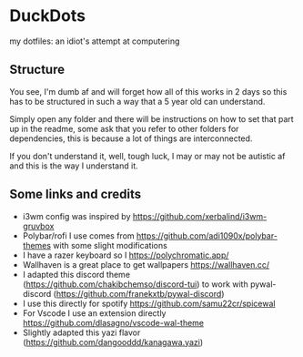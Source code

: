 # DuckDots
my dotfiles: an idiot's attempt at computering


## Structure
You see, I'm dumb af and will forget how all of this works in 2 days so this has to be structured in such a way that a 5 year old can understand.

Simply open any folder and there will be instructions on how to set that part up in the readme, some ask that you refer to other folders for dependencies, this is because a lot of things are interconnected.

If you don't understand it, well, tough luck, I may or may not be autistic af and this is the way I understand it.

## Some links and credits
- i3wm config was inspired by https://github.com/xerbalind/i3wm-gruvbox
- Polybar/rofi I use comes from https://github.com/adi1090x/polybar-themes with some slight modifications
- I have a razer keyboard so I https://polychromatic.app/
- Wallhaven is a great place to get wallpapers https://wallhaven.cc/
- I adapted this discord theme (https://github.com/chakibchemso/discord-tui) to work with pywal-discord (https://github.com/franekxtb/pywal-discord)
- I use this directly for spotify https://github.com/samu22cr/spicewal
- For Vscode I use an extension directly https://github.com/dlasagno/vscode-wal-theme
- Slightly adapted this yazi flavor (https://github.com/dangooddd/kanagawa.yazi)
